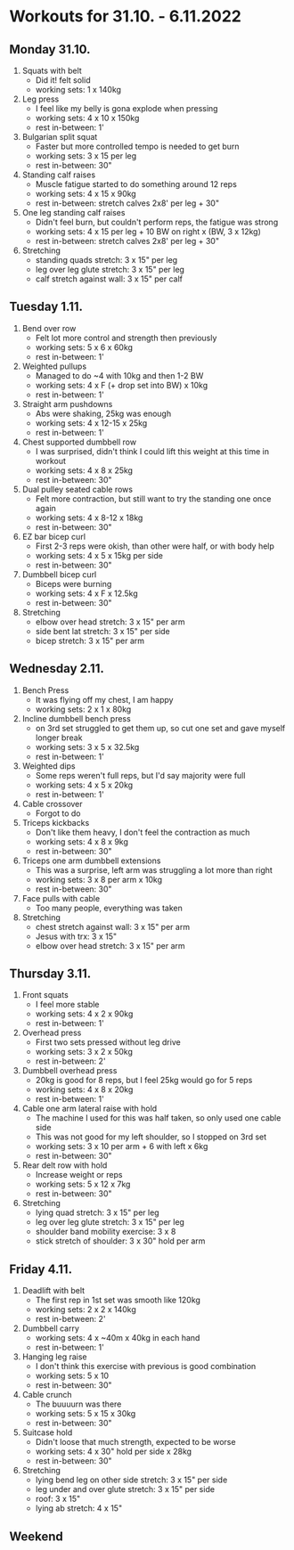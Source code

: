 # Workouts for 31.10. - 6.11.2022

## Monday 31.10.

1. Squats with belt
   - Did it! felt solid
   - working sets: 1 x 140kg
2. Leg press
   - I feel like my belly is gona explode when pressing
   - working sets: 4 x 10 x 150kg
   - rest in-between: 1'
3. Bulgarian split squat
   - Faster but more controlled tempo is needed to get burn
   - working sets: 3 x 15 per leg
   - rest in-between: 30"
4. Standing calf raises
   - Muscle fatigue started to do something around 12 reps
   - working sets: 4 x 15 x 90kg
   - rest in-between: stretch calves 2x8' per leg + 30"
5. One leg standing calf raises
   - Didn't feel burn, but couldn't perform reps, the fatigue was strong
   - working sets: 4 x 15 per leg + 10 BW on right x (BW, 3 x 12kg)
   - rest in-between: stretch calves 2x8' per leg + 30"
6. Stretching
   - standing quads stretch: 3 x 15" per leg
   - leg over leg glute stretch: 3 x 15" per leg
   - calf stretch against wall: 3 x 15" per calf

## Tuesday 1.11.

1. Bend over row
   - Felt lot more control and strength then previously
   - working sets: 5 x 6 x 60kg
   - rest in-between: 1'
2. Weighted pullups
   - Managed to do ~4 with 10kg and then 1-2 BW
   - working sets: 4 x F (+ drop set into BW) x 10kg
   - rest in-between: 1'
3. Straight arm pushdowns
   - Abs were shaking, 25kg was enough
   - working sets: 4 x 12-15 x 25kg
   - rest in-between: 1'
4. Chest supported dumbbell row
   - I was surprised, didn't think I could lift this weight at this time in workout
   - working sets: 4 x 8 x 25kg
   - rest in-between: 30"
5. Dual pulley seated cable rows
   - Felt more contraction, but still want to try the standing one once again
   - working sets: 4 x 8-12 x 18kg
   - rest in-between: 30"
6. EZ bar bicep curl
   - First 2-3 reps were okish, than other were half, or with body help
   - working sets: 4 x 5 x 15kg per side
   - rest in-between: 30"
7. Dumbbell bicep curl
   - Biceps were burning
   - working sets: 4 x F x 12.5kg
   - rest in-between: 30"
8. Stretching
   - elbow over head stretch: 3 x 15" per arm
   - side bent lat stretch: 3 x 15" per side
   - bicep stretch: 3 x 15" per arm

## Wednesday 2.11.

1. Bench Press
   - It was flying off my chest, I am happy
   - working sets: 2 x 1 x 80kg
2. Incline dumbbell bench press
   - on 3rd set struggled to get them up, so cut one set and gave myself longer break
   - working sets: 3 x 5 x 32.5kg
   - rest in-between: 1'
3. Weighted dips
   - Some reps weren't full reps, but I'd say majority were full
   - working sets: 4 x 5 x 20kg
   - rest in-between: 1'
4. Cable crossover
   - Forgot to do
5. Triceps kickbacks
   - Don't like them heavy, I don't feel the contraction as much
   - working sets: 4 x 8 x 9kg
   - rest in-between: 30"
6. Triceps one arm dumbbell extensions
   - This was a surprise, left arm was struggling a lot more than right
   - working sets: 3 x 8 per arm x 10kg
   - rest in-between: 30"
7. Face pulls with cable
   - Too many people, everything was taken
8. Stretching
   - chest stretch against wall: 3 x 15" per arm
   - Jesus with trx: 3 x 15"
   - elbow over head stretch: 3 x 15" per arm

## Thursday 3.11.

1. Front squats
   - I feel more stable
   - working sets: 4 x 2 x 90kg
   - rest in-between: 1'
2. Overhead press
   - First two sets pressed without leg drive
   - working sets: 3 x 2 x 50kg
   - rest in-between: 2'
3. Dumbbell overhead press
   - 20kg is good for 8 reps, but I feel 25kg would go for 5 reps
   - working sets: 4 x 8 x 20kg
   - rest in-between: 1'
4. Cable one arm lateral raise with hold
   - The machine I used for this was half taken, so only used one cable side
   - This was not good for my left shoulder, so I stopped on 3rd set
   - working sets: 3 x 10 per arm + 6 with left x 6kg
   - rest in-between: 30"
5. Rear delt row with hold
   - Increase weight or reps
   - working sets: 5 x 12 x 7kg
   - rest in-between: 30"
6. Stretching
   - lying quad stretch: 3 x 15" per leg
   - leg over leg glute stretch: 3 x 15" per leg
   - shoulder band mobility exercise: 3 x 8
   - stick stretch of shoulder: 3 x 30" hold per arm

## Friday 4.11.

1. Deadlift with belt
   - The first rep in 1st set was smooth like 120kg
   - working sets: 2 x 2 x 140kg
   - rest in-between: 2'
2. Dumbbell carry
   - working sets: 4 x ~40m x 40kg in each hand
   - rest in-between: 1'
3. Hanging leg raise
   - I don't think this exercise with previous is good combination
   - working sets: 5 x 10
   - rest in-between: 30"
4. Cable crunch
   - The buuuurn was there
   - working sets: 5 x 15 x 30kg
   - rest in-between: 30"
5. Suitcase hold
   - Didn't loose that much strength, expected to be worse
   - working sets: 4 x 30" hold per side x 28kg
   - rest in-between: 30"
6. Stretching
   - lying bend leg on other side stretch: 3 x 15" per side
   - leg under and over glute stretch: 3 x 15" per side
   - roof: 3 x 15"
   - lying ab stretch: 4 x 15"

## Weekend
